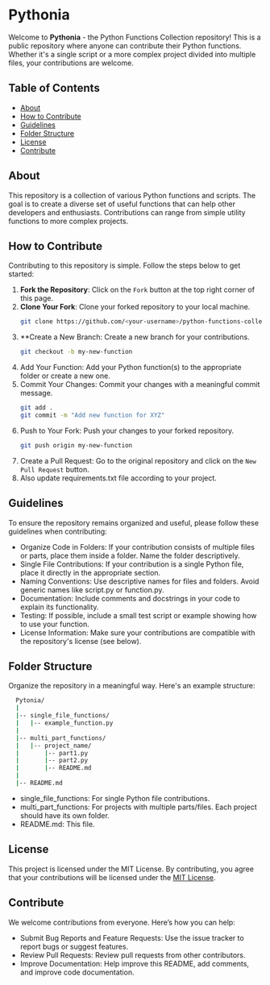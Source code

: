 # Pythonia

Welcome to __Pythonia__ - the Python Functions Collection repository! This is a public repository where anyone can contribute their Python functions. Whether it's a single script or a more complex project divided into multiple files, your contributions are welcome.

## Table of Contents
- [About](#about)
- [How to Contribute](#how-to-contribute)
- [Guidelines](#guidelines)
- [Folder Structure](#folder-structure)
- [License](#license)
- [Contribute](#contribute)

## About
This repository is a collection of various Python functions and scripts. The goal is to create a diverse set of useful functions that can help other developers and enthusiasts. Contributions can range from simple utility functions to more complex projects.

## How to Contribute
Contributing to this repository is simple. Follow the steps below to get started:

1. **Fork the Repository**: Click on the `Fork` button at the top right corner of this page.
2. **Clone Your Fork**: Clone your forked repository to your local machine.
   ```bash
   git clone https://github.com/<your-username>/python-functions-collection.git
3. **Create a New Branch: Create a new branch for your contributions.
   ```bash
   git checkout -b my-new-function
4. Add Your Function: Add your Python function(s) to the appropriate folder or create a new one.
5. Commit Your Changes: Commit your changes with a meaningful commit message.
   ```bash
   git add .
   git commit -m "Add new function for XYZ"
6. Push to Your Fork: Push your changes to your forked repository.
   ```bash
   git push origin my-new-function
7. Create a Pull Request: Go to the original repository and click on the `New Pull Request` button.
8. Also update requirements.txt file according to your project.

## Guidelines
To ensure the repository remains organized and useful, please follow these guidelines when contributing:

- Organize Code in Folders: If your contribution consists of multiple files or parts, place them inside a folder. Name the folder descriptively.
- Single File Contributions: If your contribution is a single Python file, place it directly in the appropriate section.
- Naming Conventions: Use descriptive names for files and folders. Avoid generic names like script.py or function.py.
- Documentation: Include comments and docstrings in your code to explain its functionality.
- Testing: If possible, include a small test script or example showing how to use your function.
- License Information: Make sure your contributions are compatible with the repository's license (see below).

## Folder Structure
Organize the repository in a meaningful way. Here's an example structure:

```bash
  Pytonia/
  |
  |-- single_file_functions/
  |   |-- example_function.py
  |
  |-- multi_part_functions/
  |   |-- project_name/
  |       |-- part1.py
  |       |-- part2.py
  |       |-- README.md
  |
  |-- README.md

```
- single_file_functions: For single Python file contributions.
- multi_part_functions: For projects with multiple parts/files. Each project should have its own folder.
- README.md: This file.

## License
This project is licensed under the MIT License. By contributing, you agree that your contributions will be licensed under the [MIT License](LICENSE).

## Contribute
We welcome contributions from everyone. Here’s how you can help:

- Submit Bug Reports and Feature Requests: Use the issue tracker to report bugs or suggest features.
- Review Pull Requests: Review pull requests from other contributors.
- Improve Documentation: Help improve this README, add comments, and improve code documentation.





